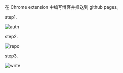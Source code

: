 在 Chrome extension 中编写博客并推送到 github pages。

step1.

![auth](https://github.com/bangbangde/chrome-github-blog/blob/master/screenShots/20190420-160829.png)

step2.

![repo](https://github.com/bangbangde/chrome-github-blog/blob/master/screenShots/20190420-160909.png)

step3.

![write](https://github.com/bangbangde/chrome-github-blog/blob/master/screenShots/20190420-161014.png)
